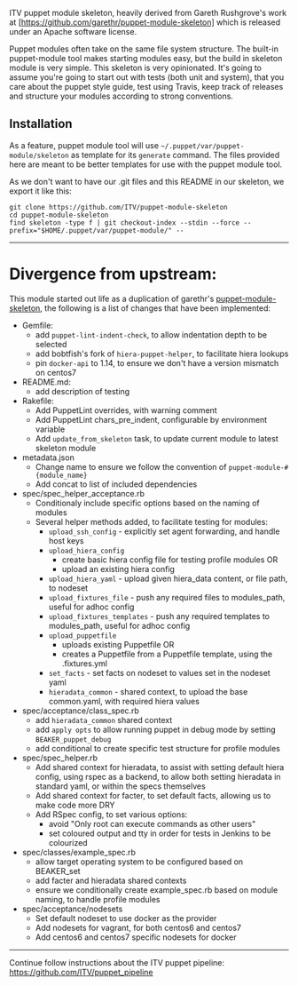 ITV puppet module skeleton, heavily derived from Gareth Rushgrove's
work at [https://github.com/garethr/puppet-module-skeleton] which 
is released under an Apache software license.

Puppet modules often take on the same file system structure. The
built-in puppet-module tool makes starting modules easy, but the build
in skeleton module is very simple. This skeleton is very opinionated.
It's going to assume you're going to start out with tests (both unit and
system), that you care about the puppet style guide, test using Travis,
keep track of releases and structure your modules according to strong
conventions.

## Installation

As a feature, puppet module tool will use `~/.puppet/var/puppet-module/skeleton`
as template for its `generate` command. The files provided here are
meant to be better templates for use with the puppet module tool.

As we don't want to have our .git files and this README in our skeleton, we export it like this:

    git clone https://github.com/ITV/puppet-module-skeleton 
    cd puppet-module-skeleton
    find skeleton -type f | git checkout-index --stdin --force --prefix="$HOME/.puppet/var/puppet-module/" --


---
# Divergence from upstream:

This module started out life as a duplication of garethr's [puppet-module-skeleton](https://github.com/garethr/puppet-module-skeleton),
the following is a list of changes that have been implemented:

- Gemfile:
  - add `puppet-lint-indent-check`, to allow indentation depth to be selected
  - add bobtfish's fork of `hiera-puppet-helper`, to facilitate hiera lookups
  - pin `docker-api` to 1.14, to ensure we don't have a version mismatch on centos7
- README.md:
  - add description of testing
- Rakefile:
  - Add PuppetLint overrides, with warning comment
  - Add PuppetLint chars_pre_indent, configurable by environment variable
  - Add `update_from_skeleton` task, to update current module to latest skeleton module
- metadata.json
  - Change name to ensure we follow the convention of `puppet-module-#{module_name}`
  - Add concat to list of included dependencies
- spec/spec_helper_acceptance.rb
  - Conditionaly include specific options based on the naming of modules
  - Several helper methods added, to facilitate testing for modules:
    - `upload_ssh_config` - explicitly set agent forwarding, and handle host keys
    - `upload_hiera_config`
      - create basic hiera config file for testing profile modules
        OR
      - upload an existing hiera config
    - `upload_hiera_yaml` - upload given hiera_data content, or file path, to nodeset
    - `upload_fixtures_file` - push any required files to modules_path, useful for adhoc config
    - `upload_fixtures_templates` - push any required templates to modules_path, useful for adhoc config
    - `upload_puppetfile`
      - uploads existing Puppetfile
        OR
      - creates a Puppetfile from a Puppetfile template, using the .fixtures.yml
    - `set_facts` - set facts on nodeset to values set in the nodeset yaml
    - `hieradata_common` - shared context, to upload the base common.yaml, with required hiera values
- spec/acceptance/class_spec.rb
  - add `hieradata_common` shared context
  - add `apply opts` to allow running puppet in debug mode by setting `BEAKER_puppet_debug`
  - add conditional to create specific test structure for profile modules
- spec/spec_helper.rb
  - Add shared context for hieradata, to assist with setting default hiera config, using rspec
    as a backend, to allow both setting hieradata in standard yaml, or within the specs themselves
  - Add shared context for facter, to set default facts, allowing us to make code more DRY
  - Add RSpec config, to set various options:
    - avoid "Only root can execute commands as other users"
    - set coloured output and tty in order for tests in Jenkins to be colourized
- spec/classes/example_spec.rb
  - allow target operating system to be configured based on BEAKER_set
  - add facter and hieradata shared contexts
  - ensure we conditionally create example_spec.rb based on module naming, to handle profile modules
- spec/acceptance/nodesets
  - Set default nodeset to use docker as the provider
  - Add nodesets for vagrant, for both centos6 and centos7
  - Add centos6 and centos7 specific nodesets for docker


---
Continue follow instructions about the ITV puppet pipeline: https://github.com/ITV/puppet_pipeline
